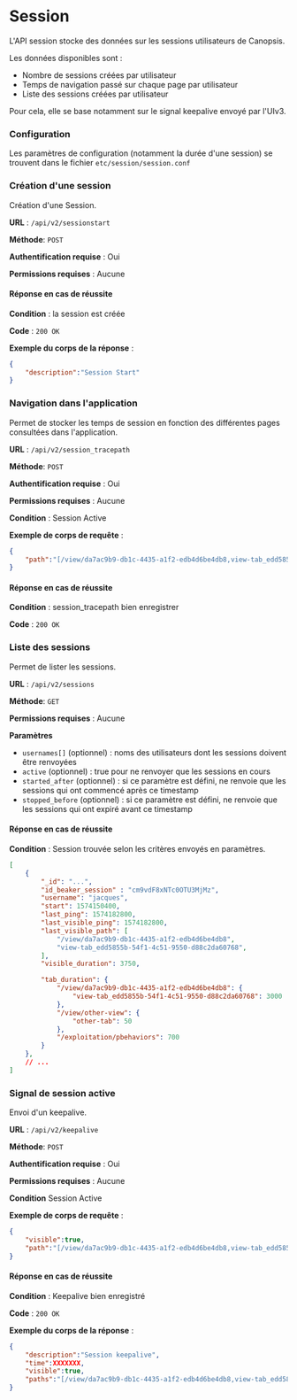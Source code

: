 # Session

L'API session stocke des données sur les sessions utilisateurs de Canopsis.

Les données disponibles sont :

- Nombre de sessions créées par utilisateur
- Temps de navigation passé sur chaque page par utilisateur
- Liste des sessions créées par utilisateur

Pour cela, elle se base notamment sur le signal keepalive envoyé par l'UIv3.


### Configuration 

Les paramètres de configuration (notamment la durée d'une session) se trouvent dans le fichier `etc/session/session.conf`

### Création d'une session

Création d'une Session.

**URL** : `/api/v2/sessionstart`

**Méthode**: `POST`

**Authentification requise** : Oui

**Permissions requises** : Aucune

#### Réponse en cas de réussite

**Condition** : la session est créée

**Code** : `200 OK`

**Exemple du corps de la réponse** :

```json
{
	"description":"Session Start"
}
```



### Navigation dans l'application

Permet de stocker les temps de session en fonction des différentes pages consultées dans l'application.

**URL** : `/api/v2/session_tracepath`

**Méthode**: `POST`

**Authentification requise** : Oui

**Permissions requises** : Aucune

**Condition** : Session Active

**Exemple de corps de requête** :
```json
{
    "path":"[/view/da7ac9b9-db1c-4435-a1f2-edb4d6be4db8,view-tab_edd5855b-54f1-4c51-9550-d88c2da60768]"
}
```
#### Réponse en cas de réussite

**Condition** : session_tracepath bien enregistrer

**Code** : `200 OK`

### Liste des sessions

Permet de lister les sessions.

**URL** : `/api/v2/sessions`

**Méthode**: `GET`

**Permissions requises** : Aucune


**Paramètres**

 - `usernames[]` (optionnel) : noms des utilisateurs dont les sessions doivent être renvoyées
 - `active` (optionnel) : true pour ne renvoyer que les sessions en cours
 - `started_after` (optionnel) : si ce paramètre est défini, ne renvoie que les sessions qui ont commencé après ce timestamp
 - `stopped_before` (optionnel) : si ce paramètre est défini, ne renvoie que les sessions qui ont expiré avant ce timestamp


#### Réponse en cas de réussite

**Condition** : Session trouvée selon les critères envoyés en paramètres. 


```json
[
    {
        "_id": "...",
        "id_beaker_session" : "cm9vdF8xNTc0OTU3MjMz",
        "username": "jacques",
        "start": 1574150400,
        "last_ping": 1574182800,
        "last_visible_ping": 1574182800,
        "last_visible_path": [
            "/view/da7ac9b9-db1c-4435-a1f2-edb4d6be4db8",
            "view-tab_edd5855b-54f1-4c51-9550-d88c2da60768",
        ],
        "visible_duration": 3750,

        "tab_duration": {
            "/view/da7ac9b9-db1c-4435-a1f2-edb4d6be4db8": {
                "view-tab_edd5855b-54f1-4c51-9550-d88c2da60768": 3000
            },
            "/view/other-view": {
                "other-tab": 50
            },
            "/exploitation/pbehaviors": 700
        }
    },
    // ...
]
```
### Signal de session active

Envoi d'un keepalive. 

**URL** : `/api/v2/keepalive`

**Méthode**: `POST`

**Authentification requise** : Oui

**Permissions requises** : Aucune

**Condition** Session Active

**Exemple de corps de requête** :
```json
{
    "visible":true,
    "path":"[/view/da7ac9b9-db1c-4435-a1f2-edb4d6be4db8,view-tab_edd5855b-54f1-4c51-9550-d88c2da60768]"
}
```
#### Réponse en cas de réussite

**Condition** : Keepalive bien enregistré

**Code** : `200 OK`

**Exemple du corps de la réponse** :

```json
{
	"description":"Session keepalive",
    "time":XXXXXXX,
    "visible":true,
    "paths":"[/view/da7ac9b9-db1c-4435-a1f2-edb4d6be4db8,view-tab_edd5855b-54f1-4c51-9550-d88c2da60768]"
}
```